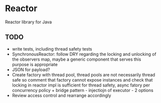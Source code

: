 # Reactor

Reactor library for Java

## TODO

- write tests, including thread safety tests
- SynchronousReactor: follow DRY regarding the locking and unlocking of the observers map, maybe a generic component that serves this purpose is appropriate
- JSON for payload?
- Create factory with thread pool, thread pools are not necessarily thread safe so comment that factory cannot expose instances and check that locking in reactor impl is sufficient for thread safety, async fatory per concurrency policy + bridge pattern - injectiojn of executor - 2 options
- Review access control and rearrange accordingly
